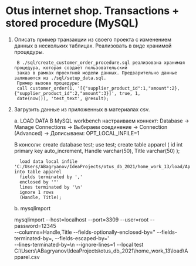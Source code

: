 # Otus internet shop. Transactions + stored procedure (MySQL) 

1) Описать пример транзакции из своего проекта с изменением данных в нескольких таблицах. Реализовать в виде хранимой процедуры.
    
        В ./sql/create_customer_order_procedure.sql реализована хранимая процедура, которая создает пользовательский 
        заказ в рамках проектной модели данных. Предварительно данные заливаются из ./sql/setup_data.sql.
        Пример вызова процедуры: 
        call customer_order(1, '[{"supplier_product_id":1,"amount":2},{"supplier_product_id":2,"amount":3}]', true, 1, 
        date(now()), 'test_text', @result);

2) Загрузить данные из приложенных в материалах csv.
        
    a. LOAD DATA
      В MySQL workbench настраиваем коннект: Database -> Manage Connections -> Выбираем соединение -> Connection (Advanced)
      -> Дописываем: OPT_LOCAL_INFILE=1
   
      В консоли:
         create database test;
         use test;
         create table apparel (
         id int primary key auto_increment,
         Handle varchar(50),
         Title varchar(50)
         );

         load data local infile 'C:/Users/ABagryanov/IdeaProjects/otus_db_2021/home_work_13/load/Apparel.csv' into table apparel
         fields terminated by ','
         enclosed by '"'
         lines terminated by '\n'
         ignore 1 rows
         (Handle, Title);

    b. mysqlimport

      mysqlimport --host=localhost --port=3309 --user=root --password=12345 \
      --columns=Handle,Title --fields-optionally-enclosed-by=\" --fields-terminated-by=\, --fields-escaped-by=\' \
      --lines-terminated-by=\n --ignore-lines=1 --local test \
      C:\Users\ABagryanov\IdeaProjects\otus_db_2021\home_work_13\load\Apparel.csv